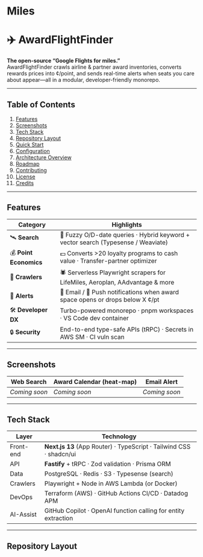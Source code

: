 # Miles
# ✈️ AwardFlightFinder

**The open-source “Google Flights for miles.”**  
AwardFlightFinder crawls airline & partner award inventories, converts rewards prices into ¢/point, and sends real-time alerts when seats you care about appear—all in a modular, developer-friendly monorepo.

---

## Table of Contents
1. [Features](#features)
2. [Screenshots](#screenshots)
3. [Tech Stack](#tech-stack)
4. [Repository Layout](#repository-layout)
5. [Quick Start](#quick-start)
6. [Configuration](#configuration)
7. [Architecture Overview](#architecture-overview)
8. [Roadmap](#roadmap)
9. [Contributing](#contributing)
10. [License](#license)
11. [Credits](#credits)

---

## Features

| Category | Highlights |
| -------- | ---------- |
| 🛰 **Search** | 🔎 Fuzzy O/D-date queries · Hybrid keyword + vector search (Typesense / Weaviate) |
| 💰 **Point Economics** | 💵 Converts >20 loyalty programs to cash value · Transfer-partner optimizer |
| 📡 **Crawlers** | 🕷 Serverless Playwright scrapers for LifeMiles, Aeroplan, AAdvantage & more |
| 🔔 **Alerts** | 📧 Email / 📱 Push notifications when award space opens or drops below X ¢/pt |
| 🛠 **Developer DX** | Turbo-powered monorepo · pnpm workspaces · VS Code dev container |
| 🔒 **Security** | End-to-end type-safe APIs (tRPC) · Secrets in AWS SM · CI vuln scan |

---

## Screenshots

| Web Search | Award Calendar (heat-map) | Email Alert |
| ---------- | ------------------------- | ----------- |
| *Coming soon* | *Coming soon* | *Coming soon* |

---

## Tech Stack

| Layer | Technology |
| ----- | ---------- |
| Front-end | **Next.js 13** (App Router) · TypeScript · Tailwind CSS · shadcn/ui |
| API | **Fastify** + tRPC · Zod validation · Prisma ORM |
| Data | PostgreSQL · Redis · S3 · Typesense (search) |
| Crawlers | Playwright + Node in AWS Lambda (or Docker) |
| DevOps | Terraform (AWS) · GitHub Actions CI/CD · Datadog APM |
| AI-Assist | GitHub Copilot · OpenAI function calling for entity extraction |

---

## Repository Layout

